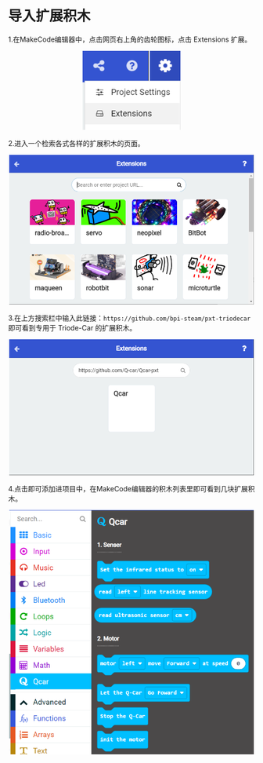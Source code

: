 # 导入扩展积木

1.在MakeCode编辑器中，点击网页右上角的齿轮图标，点击 Extensions 扩展。

<div align=center>
<img src="../assets/makecode-extensions_1.png" width="200"/>
</div>

2.进入一个检索各式各样的扩展积木的页面。

<div align=center>
<img src="../assets/makecode-extensions_2.png" width="500"/>
</div>

3.在上方搜索栏中输入此链接：`https://github.com/bpi-steam/pxt-triodecar` 即可看到专用于 Triode-Car 的扩展积木。

<div align=center>
<img src="../assets/makecode-extensions_3.png" width="500"/>
</div>

4.点击即可添加进项目中，在MakeCode编辑器的积木列表里即可看到几块扩展积木。

<div align=center>
<img src="../assets/makecode-extensions_4.png" width="500"/>
</div>
